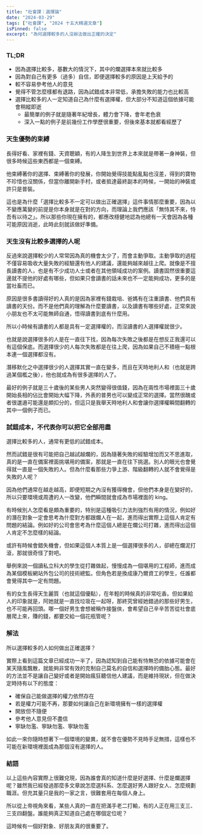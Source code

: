 ```yaml
---
title: "社會課｜選擇論"
date: "2024-03-29"
tags: ["社會課", "2024 十五大精選文章"]
isPinned: false
excerpt: "為何選擇較多的人沒辦法做出正確的決定"
---
```


### TL;DR
- 因為選擇比較多，基數大的情況下，其中的爛選擇本來就比較多
- 因為對自己有更多（過多）自信，即便選擇較多的原因是上天給予的
- 較不容易參考他人的意見
- 覺得不管怎麼樣都有退路，因為試錯成本非常低，承擔失敗的能力也比較高
- 選擇比較多的人一定知道自己為什麼有選擇權，但大部分不知道這個依據可能會稍縱即逝
    - 最簡單的例子就是隨著年紀增長，體力會下降，會年老色衰
    - 深入一點的例子是前幾份工作學歷很重要，但後來基本就都看經歷了

### 天生優勢的束縛
長得好看、家裡有錢、天資聰穎，有的人降生到世界上本來就是帶著一身神裝，但很多時候這些東西都是一個束縛。

他束縛著你的選擇、束縛著你的發展，你開始覺得技能點亂點也沒差，得到的寶物不珍惜也沒關係，但當你離開新手村，或者抵達最終副本的時候，一開始的神裝或許只是普裝。

這也是為什麼「選擇比較多不一定可以做出正確選擇」這件事情那麼重要，因為以不變應萬變的前提是你本身就是在對的方向，而理論上我們應該「無恃其不來，恃吾有以待之」。所以那些你現在擁有的，都應改穩健地認為他總有一天會因為各種可能原因消逝，此時此刻就該做好準備。

### 天生沒有比較多選擇的人呢
反過來說選擇較少的人常常因為真的機會太少了，而會主動爭取。主動爭取的過程不僅容易吸收大量失敗的經驗還有他人的建議，還能夠越來越往上爬。就像是不擅長讀書的人，也是有不少成功人士或者在其他領域成功的案例。讀書固然很重要這邊就不提他的好處有哪些，但如果只會讀書的話未來也不一定能夠成功，更多的是當社畜而已。

原因是很多書讀得好的人真的是因為家裡有錢栽培、爸媽有在注重讀書、他們具有讀書的天份。而不是他們真的理解為什麼要讀書，以及讀書有哪些好處，正常來說小朋友也不太可能無師自通，悟得讀書到底有什麼用。

所以小時候有讀書的人都是具有一定選擇權的，而沒讀書的人選擇權就很少。

也就是說選擇很多的人是在一直往下找，因為每次失敗之後都是在想反正我還可以有這個保底。而選擇很少的人每次失敗都是在往上爬，因為如果自己不積極一點根本連一個選擇都沒有。

潛移默化之中選擇很少的人選擇其實一直在變多，而且在天時地利人和（也就是跨過某個檻之後），他也就成為有很多選擇的人了。

最好的例子就是三十歲後的某些男人突然變得很值錢，因為在兩性市場裡面三十歲開始長相的佔比會開始大幅下降，外表的普男也可以變成正常的選擇。當然很醜或者很邋遢可能還是頗扣分的，但這只是我舉天時地利人和會讓你選擇權瞬間翻轉的其中一個例子而已。

### 試錯成本，不代表你可以把它全部用盡
選擇比較多的人，通常有更低的試錯成本。

然而試錯是很有可能把自己越試越爛的，因為隨著失敗的經驗增加而又不思進取，真的是一直在備案裡面挑堪用的備案，那就是一直在往下挑選。別人的眼光也會覺得就一直是一個失敗的人。但為什麼看那些力爭上游、階級翻轉的人就不會覺得是失敗的人呢？

因為他們通常在越走越高，即便短期之內沒有獲得機會，但他們本身是在變好的，所以只要環境或周遭的人一改變，他們瞬間就會成為市場裡面的 king。

有時候別人怎麼看是頗為重要的，特別是這種吸引力法則強烈有用的情況，例如好的潛在對象一定會思考為什麼對方都跟爛人在一起，進而得出實際上這個人肯定有問題的結論。例如好的公司會思考為什麼這個人總是在爛公司打雜，進而得出這個人肯定不怎麼樣的結論。

或許有時候會錯失機會，但如果這個人本質上是一個選擇很多的人，卻總在爛泥打滾，那就很奇怪了對吧。

舉例來說一個讀私立科大的學生從打雜做起，慢慢成為一個堪用的工程師，進而成為某個模板網站外包公司的技術總監。但角色若是換成康乃爾資工的學生，任誰都會覺得其中一定有問題。

有的女生長得天生麗質（也就這個優點），在年輕的時候真的非常吃香。但如果給人的印象就是，阿她就是一直找垃圾在一起呀，那終究曾經她錯過的那些好男生，也不可能再回頭。哪一個好男生會想被稱作接盤俠，會希望自己辛辛苦苦從社會底層爬上來，賺的錢，都要交給一個花瓶管呢？

### 解法
所以選擇較多的人如何做出正確選擇？

實際上看到這篇文章已經成功一半了，因為認知到自己能有恃無恐的依據可能會在某天隨風飄散，就能夠非常有效的克制自己莫名的自信和選擇時的備胎心態。最好的方法並不是讓自己變好或者是開始瘋狂聽信他人建議，而是維持現狀，但在做決定時持有以下的態度：

- 確保自己能做選擇的權力依然存在
- 若是權力可能不再，那要如何讓自己在新環境擁有一樣的選擇權
- 開放但不隨便
- 參考他人意見但不盡信
- 寧缺勿濫、寧缺勿濫、寧缺勿濫

如此一來你隨時想著下一個環境的變異，就不會在優勢不見時手足無措，這樣也不可能在新環境裡面成為那個沒有選擇的人。

### 結語
以上這些內容實際上很難兌現，因為誰會真的知道什麼是好選擇、什麼是爛選擇呢？雖然我已經發過那麼多文章說怎麼選科系、怎麼選好男人跟好女人、怎麼規劃職涯。但充其量只是我的一家之言，很難套用在每個人身上。

所以從上帝視角來看，某些人真的一直在把滿手老二打輸，有的人正在用三支三、三支四翻盤。誰能夠真正知道自己處在哪個定位呢？

這時候有一個好對象、好朋友真的很重要了。